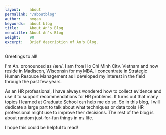 ```yaml
---
layout:    about
permalink: "/aboutblog"
author:    nmqan
keywords:  about blog
title:     About An's Blog
menutitle: About An's Blog
weight:    90
excerpt:   Brief description of An's Blog.
--- 
```


Greetings to all!

I'm An, pronounced as /æn/. I am from Ho Chi Minh City, Vietnam and now reside in Madiscon, Wisconsin for my MBA. I concentrate in Strategic Human Resouce Management as I developed my interest in the field through the past few years.

As an HR professional, I have always wondered how to collect evidence and use it to support recommendations for HR problems. It turns out that many topics I learned at Graduate School can help me do so. So in this blog, I will dedicate a large part to talk about what techniques or data tools HR professional might use to improve their decisions. The rest of the blog is about random just-for-fun things in my life.

I hope this could be helpful to read!
